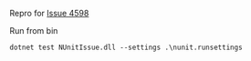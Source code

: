 Repro for [Issue 4598](https://github.com/nunit/nunit/issues/4598)

Run from bin

`dotnet test NUnitIssue.dll --settings .\nunit.runsettings`